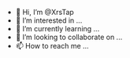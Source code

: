 - 👋 Hi, I’m @XrsTap
- 👀 I’m interested in ...
- 🌱 I’m currently learning ...
- 💞️ I’m looking to collaborate on ...
- 📫 How to reach me ...

<!---
XrsTap/XrsTap is a ✨ special ✨ repository because its `README.md` (this file) appears on your GitHub profile.
You can click the Preview link to take a look at your changes.
--->
